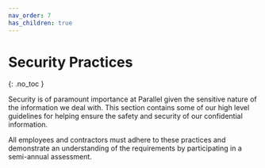 ```yaml
---
nav_order: 7
has_children: true
---
```

# Security Practices
{: .no_toc }

Security is of paramount importance at Parallel given the sensitive nature of the information we deal with. This section contains some of our high level guidelines for helping ensure the safety and security of our confidential information.

All employees and contractors must adhere to these practices and demonstrate an understanding of the requirements by participating in a semi-annual assessment.
